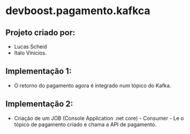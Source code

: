 # devboost.pagamento.kafkca

## Projeto criado por:
 - Lucas Scheid
  - Italo Vinicios.

## Implementação 1: 
 - O retorno do pagamento agora é integrado num tópico do Kafka. 

## Implementação 2: 
 - Criação de um JOB (Console Application .net core) - Consumer - Le o tópico de pagamento criado e chama a API de pagamento.
